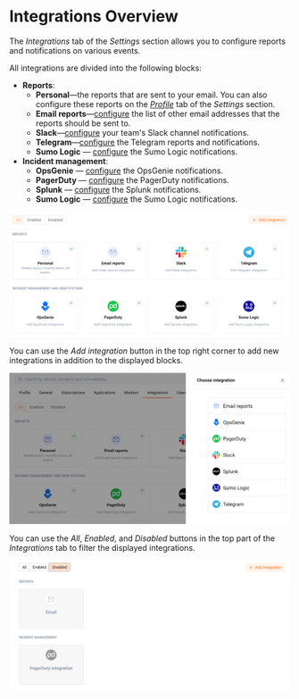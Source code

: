 [integration-pane-img]:         ../../../images/user-guides/settings/integration-pane.png
[add-integration-img]:          ../../../images/user-guides/settings/add-integration-button.png
[disable-button]:               ../../../images/user-guides/settings/disable-button.png

[email-notifications]:          ./email.md
[slack-notifications]:          ./slack.md
[telegram-notifications]:       ./telegram.md
[opsgenie-notifications]:       ./opsgenie.md
[pagerduty-notifications]:      ./pagerduty.md
[splunk-notifications]:         ./splunk.md
[sumologic-notifications]:      ./sumologic.md
[account]:                      ../account.md

#   Integrations Overview

The *Integrations* tab of the *Settings* section allows you to configure reports and notifications on various events.

All integrations are divided into the following blocks:
*   **Reports**:
    *   **Personal**—the reports that are sent to your email. You can also configure these reports on the [*Profile*][account] tab of the *Settings* section.
    *   **Email reports**—[configure][email-notifications] the list of other email addresses that the reports should be sent to.
    *   **Slack**—[configure][slack-notifications] your team's Slack channel notifications.
    *   **Telegram**—[configure][telegram-notifications] the Telegram reports and notifications.
    *   **Sumo Logic** — [configure][sumologic-notifications] the Sumo Logic notifications.
*   **Incident management**:
    *   **OpsGenie** — [configure][opsgenie-notifications] the OpsGenie notifications.
    *   **PagerDuty** — [configure][pagerduty-notifications] the PagerDuty notifications.
    *   **Splunk** — [configure][splunk-notifications] the Splunk notifications.
    *   **Sumo Logic** — [configure][sumologic-notifications] the Sumo Logic notifications.

![!Integrations Overview][integration-pane-img]

You can use the *Add integration* button in the top right corner to add new integrations in addition to the displayed blocks.

![!Adding Integrations][add-integration-img]

You can use the *All*, *Enabled*, and *Disabled* buttons in the top part of the *Integrations* tab to filter the displayed integrations.

![!Filtering Integrations][disable-button]